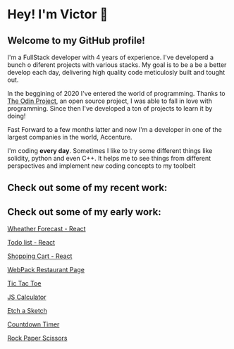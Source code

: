 # Hey! I'm Victor 👋

## Welcome to my GitHub profile!

I'm a FullStack developer with 4 years of experience. I've developerd a bunch o diferent projects with various stacks. My goal is to be a be a better develop each day, delivering high quality code meticulosly built and tought out.

In the beggining of 2020 I've entered the world of programming. Thanks to [The Odin Project](theodinproject.com/home), an open source project, I was able to fall in love with programming. Since then I've developed a ton of projects to learn it by doing!

Fast Forward to a few months latter and now I'm a developer in one of the largest companies in the world, Accenture.

I'm coding **every day**. Sometimes I like to try some different things like solidity, python and even C++. It helps me to see things from different perspectives and implement new coding concepts to my toolbelt

## Check out some of my recent work:




## Check out some of my early work:

[Wheather Forecast - React](https://vhforbes.github.io/weather-api/)

[Todo list - React](https://vhforbes.github.io/todo-list-react/)

[Shopping Cart - React](https://vhforbes.github.io/shopping-cart-react/)

[WebPack Restaurant Page](https://vhforbes.github.io/restaurantWebpack/)

[Tic Tac Toe ](https://github.com/vhforbes/ticTacToe)

[JS Calculator](https://github.com/vhforbes/theCalculator)

[Etch a Sketch ](https://github.com/vhforbes/etchASketch)

[Countdown Timer ](https://github.com/vhforbes/countdownTimer)

[Rock Paper Scissors](https://github.com/vhforbes/rockPaperScissors)
